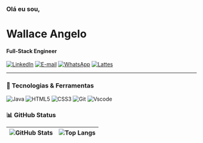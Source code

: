 ### Olá eu sou,
# Wallace Angelo
#### Full-Stack Engineer

[![LinkedIn](https://img.shields.io/badge/LinkedIn-0077B5?style=for-the-badge&logo=linkedin&logoColor=white)](https://www.linkedin.com/in/wallaceangelo/) 
[![E-mail](https://img.shields.io/badge/-Email-000?style=for-the-badge&logo=microsoft-outlook&logoColor=007BFF)](mailto:wallaceangelo@hotmail.com)
[![WhatsApp](https://img.shields.io/badge/WhatsApp-25D366?style=for-the-badge&logo=whatsapp&logoColor=white)](https://wa.me/5575998373856)
[![Lattes](https://img.shields.io/badge/Currículo-Lattes-0072B5?style=for-the-badge)](http://lattes.cnpq.br/3411755293937849)

---
### 🧰 Tecnologias & Ferramentas
![Java](https://img.shields.io/badge/java-%23ED8B00.svg?style=for-the-badge&logo=openjdk&logoColor=white)
![HTML5](https://img.shields.io/badge/HTML5-E34F26?style=for-the-badge&logo=html5&logoColor=white)
![CSS3](https://img.shields.io/badge/CSS3-1572B6?style=for-the-badge&logo=css3&logoColor=white)
![Git](https://img.shields.io/badge/GIT-E44C30?style=for-the-badge&logo=git&logoColor=white)
![Vscode](https://img.shields.io/badge/Vscode-007ACC?style=for-the-badge&logo=visual-studio-code&logoColor=white)

### 📊 GitHub Status

| ![GitHub Stats](https://github-readme-stats.vercel.app/api?username=WallaceAngelo12&theme=transparent&bg_color=000&border_color=29903b&show_icons=true&icon_color=29903b&title_color=29903b&text_color=FFF) | ![Top Langs](https://github-readme-stats.vercel.app/api/top-langs/?username=WallaceAngelo12&layout=compact&bg_color=000&border_color=29903b&title_color=29903b&text_color=FFF) |
| --- | --- |
